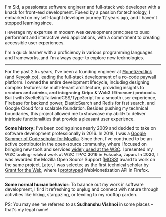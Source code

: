 I'm Sid, a passionate software engineer and full-stack web developer with a knack for front-end development. Fueled by a passion for technology, I embarked on my self-taught developer journey 12 years <!-- NOTE: update number of years since 2008 every year; count sounds better than actual year here --> ago, and I haven't stopped learning since.

I leverage my expertise in modern web development principles to build performant and interactive web applications, with a commitment to creating accessible user experiences.

I'm a quick learner with a proficiency in various programming languages and frameworks, and I'm always eager to explore new technologies.

---

For the past 2.5+ years, I've been a founding engineer at [Monetized.link] (and [Keyosk.co]), leading the full-stack development of a no-code paywall platform.
I owned the entire development lifecycle, including designing complex features like multi-tenant architecture, providing insights to creators and admins, and integrating Stripe & Web3 (Ethereum) protocols. Built with SvelteKit/TailwindCSS/TypeScript for a smooth user experience, Firebase for backend power, ElasticSearch and Redis for fast search, and Google Cloud for a scalable foundation.
Besides pushing my technical boundaries, this project allowed me to showcase my ability to deliver intricate functionalities that provide a pleasant user experience.

**Some history:** I've been coding since nearly 2009 and decided to take on software development professionally in 2016.
In 2018, I was a [Google Summer of Code scholar for Mozilla][gsoc]. Since then, I've continued to be an active contributor in the open-source community, where I focused on bringing new tools and services [widely used at the W3C][spec-prod]. I presented my W3C tooling-related work at W3C TPAC 2019 in Fukuoka, Japan. In 2020, I was awarded the Mozilla Open Source Support ([MOSS]) award to work on the same project.
Later, I was selected as the first technical scholar by [Grant for the Web][gftw], where I [prototyped][gftw-firefox] WebMonetization API in Firefox.

---

**Some normal human behavior:** To balance out my work in software development, I find it refreshing to unplug and connect with nature through activities like hiking, stargazing, or tending to my rooftop garden.

PS: You may see me referred to as **Sudhanshu Vishnoi** in some places – that's my legal name!

[Monetized.link]: https://www.monetized.link
[Keyosk.co]: https://www.keyosk.co
[gsoc]: https://github.com/w3c/respec/wiki/Google-Summer-of-Code-2018-Summary
[spec-prod]: https://github.com/w3c/spec-prod/
[MOSS]: https://github.com/mozilla/MOSS-Directory/blob/f7261fa383cc4bcef885624e8ac73f2ab2cf32ec/Foundational_Technology.md
[gftw]: https://community.interledger.org/grantfortheweb/introducing-our-first-technical-scholar-sid-vishnoi-1pjm
[gftw-firefox]: https://community.interledger.org/wmfirefox/bringing-web-monetization-to-the-web-platform-grant-report-2-2fff

